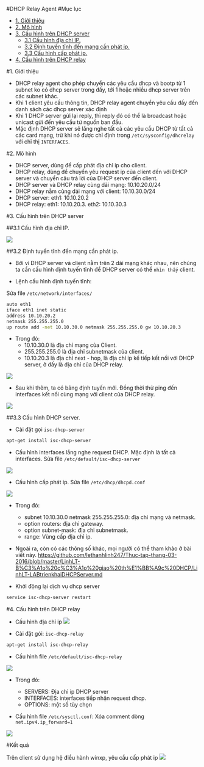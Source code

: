 #DHCP Relay Agent
#Mục lục
* [1. Giới thiệu](#gioi_thieu)
* [2. Mô hình](#mo_hinh)
* [3. Cấu hình trên DHCP server](#dhcp_server)
	* [3.1 Cấu hình địa chỉ IP.](#ip)
	* [3.2 Định tuyến tĩnh đến mạng cần phát ip.](#dinh_tuyen)
	* [3.3 Cấu hình cấp phát ip.](#phat_ip)
* [4. Cấu hình trên DHCP relay](#dhcp_relay)



<a name="gioi_thieu"></a>
#1. Giới thiệu
* DHCP relay agent cho phép chuyển các yêu cầu dhcp và bootp từ 1 subnet ko có dhcp server trong đấy, tới 1 hoặc nhiều dhcp server trên các subnet khác.
* Khi 1 client yêu cầu thông tin, DHCP relay agent chuyển yêu cầu đấy đến danh sách các dhcp server xác định
* Khi 1 DHCP server gửi lại reply, thì reply đó có thể là broadcast hoặc unicast gửi đến yêu cầu từ nguồn ban đầu.
* Mặc định DHCP server sẽ lắng nghe tất cả các yêu cầu DHCP từ tất cả các card mạng, trừ khi nó được chỉ định trong `/etc/sysconfig/dhcrelay` với chỉ thị `INTERFACES`.


<a name="mo_hinh"></a>
#2. Mô hình

* DHCP server, dùng để cấp phát địa chỉ ip cho client.
* DHCP relay, dùng để chuyển yêu request ip của client đến với DHCP server và chuyển câu trả lời của DHCP server đến client.
* DHCP server và DHCP relay cùng dải mạng: 10.10.20.0/24
* DHCP relay nằm cùng dải mạng với client: 10.10.30.0/24
* DHCP server: eth1: 10.10.20.2
* DHCP relay: eth1: 10.10.20.3. eth2: 10.10.30.3


<a name="dhcp_server"></a>
#3. Cấu hình trên DHCP server

<a name="ip"></a>
##3.1 Cấu hình địa chỉ IP.

![](http://i.imgur.com/YNGJWp7.png)

<a name="dinh_tuyen"></a>
##3.2 Định tuyến tĩnh đến mạng cần phát ip.
* Bởi vì DHCP server và client nằm trên 2 dải mạng khác nhau, nên chúng ta cần cấu hình định tuyến tĩnh để DHCP server có thể `nhìn thấy` client.

* Lệnh cấu hình định tuyến tĩnh: 

Sửa file `/etc/network/interfaces/`

```sh
auto eth1
iface eth1 inet static
address 10.10.20.2
netmask 255.255.255.0
up route add -net 10.10.30.0 netmask 255.255.255.0 gw 10.10.20.3
```
* Trong đó: 
	* 10.10.30.0 là địa chỉ mạng của Client.
	* 255.255.255.0 là địa chỉ subnetmask của client.
	* 10.10.20.3 là địa chỉ next - hop, là địa chỉ ip kế tiếp kết nối với DHCP server, ở đấy là địa chỉ của DHCP relay.

![](http://i.imgur.com/XtWGrRy.png)

* Sau khi thêm, ta có bảng định tuyến mới. Đồng thời thử ping đến interfaces kết nối cùng mạng với client của DHCP relay.

![](http://i.imgur.com/1H877AN.png)

<a href="phat_ip"></a>
##3.3 Cấu hình DHCP server.

* Cài đặt gọi `isc-dhcp-server`
```sh
apt-get install isc-dhcp-server
```

* Cấu hình interfaces lắng nghe request DHCP. Mặc định là tất cả interfaces. Sửa file `/etc/default/isc-dhcp-server` 

![](http://i.imgur.com/76BaRfB.png)

* Cấu hình cấp phát ip. Sửa file `/etc/dhcp/dhcpd.conf`

![](http://i.imgur.com/gyTN4wW.png)

* Trong đó: 
	* subnet 10.10.30.0 netmask 255.255.255.0: địa chỉ mạng và netmask.
	* option routers: địa chỉ gateway.
	* option subnet-mask: địa chỉ subnetmask.
	* range: Vùng cấp địa chỉ ip.

* Ngoài ra, còn có các thông số khác, mọi người có thể tham khảo ở bài viết này. https://github.com/lethanhlinh247/Thuc-tap-thang-03-2016/blob/master/LinhLT-B%C3%A1o%20c%C3%A1o%20giao%20th%E1%BB%A9c%20DHCP/LinhLT-LABtrienkhaiDHCPServer.md

* Khởi động lại dịch vụ dhcp server
```sh
service isc-dhcp-server restart
```

<a name="dhcp_relay"></a>
#4. Cấu hình trên DHCP relay
* Cấu hình địa chỉ ip
![](http://i.imgur.com/EOSQZnU.png)

* Cài đặt gói: `isc-dhcp-relay`
```sh
apt-get install isc-dhcp-relay
```
* Cấu hình file `/etc/default/isc-dhcp-relay`

![](http://i.imgur.com/Mpa76kq.png)

* Trong đó: 
	* SERVERS: Địa chỉ ip DHCP server
	* INTERFACES: interfaces tiếp nhận request dhcp.
	* OPTIONS: một số tùy chọn

* Cấu hình file `/etc/sysctl.conf`: Xóa comment dòng `net.ipv4.ip_forward=1`

![](http://i.imgur.com/sBDEGt1.png)

<a name="ket_qua"></a>
#Kết quả

Trên client sử dụng hệ điều hành winxp, yêu cầu cấp phát ip
![](http://i.imgur.com/M9kPH8S.png)
